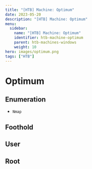 ```yaml
---
title: "[HTB] Machine: Optimum"
date: 2023-05-20
description: "[HTB] Machine: Optimum"
menu:
  sidebar:
    name: "[HTB] Machine: Optimum"
    identifier: htb-machine-optimum
    parent: htb-machines-windows
    weight: 10
hero: images/optimum.png
tags: ["HTB"]
---
```


# Optimum
## Enumeration
- ```Nmap```
## Foothold
## User
## Root

